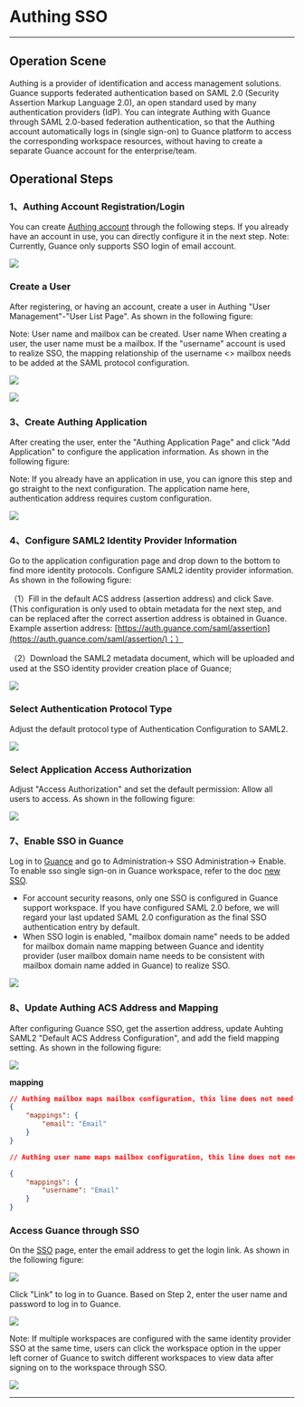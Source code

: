 # Authing SSO
---

## Operation Scene
Authing is a provider of identification and access management solutions. Guance supports federated authentication based on SAML 2.0 (Security Assertion Markup Language 2.0), an open standard used by many authentication providers (IdP). You can integrate Authing with Guance through SAML 2.0-based federation authentication, so that the Authing account automatically logs in (single sign-on) to Guance platform to access the corresponding workspace resources, without having to create a separate Guance account for the enterprise/team.

## Operational Steps

### 1、Authing Account Registration/Login
You can create [Authing account](https://www.authing.cn/) through the following steps. If you already have an account in use, you can directly configure it in the next step. Note: Currently, Guance only supports SSO login of email account.

![](../img/1.authing_1.png)

### Create a User

After registering, or having an account, create a user in Authing "User Management"-"User List Page". As shown in the following figure:

Note: User name and mailbox can be created. User name When creating a user, the user name must be a mailbox. If the "username" account is used to realize SSO, the mapping relationship of the username <> mailbox needs to be added at the SAML protocol configuration.

![](../img/03_authing_03.png)

![](../img/03_authing_04.png)



### 3、Create Authing Application

After creating the user, enter the "Authing Application Page" and click "Add Application" to configure the application information. As shown in the following figure:

Note: If you already have an application in use, you can ignore this step and go straight to the next configuration. The application name here, authentication address requires custom configuration.

![](../img/03_authing_06.png)

### 4、Configure SAML2 Identity Provider Information

Go to the application configuration page and drop down to the bottom to find more identity protocols. Configure SAML2 identity provider information. As shown in the following figure:

（1）Fill in the default ACS address (assertion address) and click Save. (This configuration is only used to obtain metadata for the next step, and can be replaced after the correct assertion address is obtained in Guance. Example assertion address: [https://auth.guance.com/saml/assertion](https://auth.guance.com/saml/assertion/)；）

（2）Download the SAML2 metadata document, which will be uploaded and used at the SSO identity provider creation place of Guance;

![](../img/03_authing_07.png)

### Select Authentication Protocol Type

Adjust the default protocol type of Authentication Configuration to SAML2.

![](../img/03_authing_08.png)

### Select Application Access Authorization

Adjust "Access Authorization" and set the default permission: Allow all users to access. As shown in the following figure:

![](../img/03_authing_09.png)

### 7、Enable SSO in Guance

Log in to [Guance](https://console.guance.com) and go to Administration-> SSO Administration-> Enable. To enable sso single sign-on in Guance workspace, refer to the doc [new SSO](../../management/sso/index.md).

- For account security reasons, only one SSO is configured in Guance support workspace. If you have configured SAML 2.0 before, we will regard your last updated SAML 2.0 configuration as the final SSO authentication entry by default.
- When SSO login is enabled, "mailbox domain name" needs to be added for mailbox domain name mapping between Guance and identity provider (user mailbox domain name needs to be consistent with mailbox domain name added in Guance) to realize SSO.

![](../img/03_authing_10.png)

### 8、Update Authing ACS Address and Mapping

After configuring Guance SSO, get the assertion address, update Auhting SAML2 "Default ACS Address Configuration", and add the field mapping setting. As shown in the following figure:

![](../img/03_authing_11.png)

**mapping**

```json
// Authing mailbox maps mailbox configuration, this line does not need to be copied
{
    "mappings": {
        "email": "Email"
    }
}

// Authing user name maps mailbox configuration, this line does not need to be copied

{
    "mappings": {
        "username": "Email"
    }
}
```

### Access Guance through SSO

On the [SSO](https://auth.guance.com/login/sso) page, enter the email address to get the login link. As shown in the following figure:

![](../img/03_authing_12.png)

Click "Link" to log in to Guance. Based on Step 2, enter the user name and password to log in to Guance.

![](../img/03_authing_13.png)

Note: If multiple workspaces are configured with the same identity provider SSO at the same time, users can click the workspace option in the upper left corner of Guance to switch different workspaces to view data after signing on to the workspace through SSO.

![](../img/1.authing_2.png)


---

